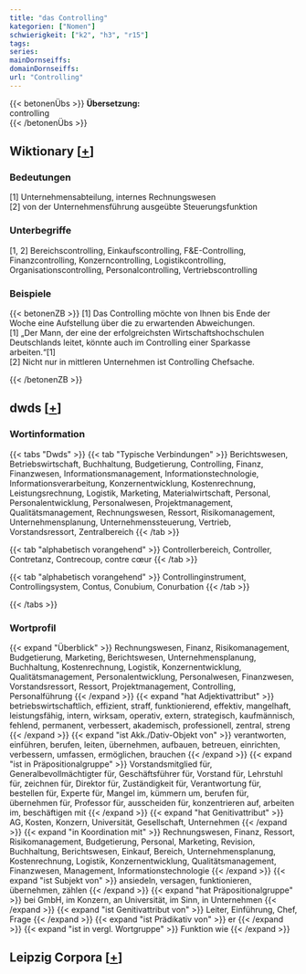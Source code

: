 ```yaml
---
title: "das Controlling"
kategorien: ["Nomen"]
schwierigkeit: ["k2", "h3", "r15"]
tags:
series:
mainDornseiffs:
domainDornseiffs:
url: "Controlling"
---
```


{{< betonenÜbs >}}
**Übersetzung:**  
controlling  
{{< /betonenÜbs >}}

## Wiktionary [[+](https://de.wiktionary.org/wiki/Controlling)]

### Bedeutungen
[1] Unternehmensabteilung, internes Rechnungswesen  
[2] von der Unternehmensführung ausgeübte Steuerungsfunktion  

### Unterbegriffe
[1, 2] Bereichscontrolling, Einkaufscontrolling, F&E-Controlling, Finanzcontrolling, Konzerncontrolling, Logistikcontrolling, Organisationscontrolling, Personalcontrolling, Vertriebscontrolling  

### Beispiele
{{< betonenZB >}}
[1] Das Controlling möchte von Ihnen bis Ende der Woche eine Aufstellung über die zu erwartenden Abweichungen.  
[1] „Der Mann, der eine der erfolgreichsten Wirtschaftshochschulen Deutschlands leitet, könnte auch im Controlling einer Sparkasse arbeiten.“[1]  
[2] Nicht nur in mittleren Unternehmen ist Controlling Chefsache.  

{{< /betonenZB >}}


## dwds [[+](https://www.dwds.de/wb/Controlling)]

### Wortinformation
{{< tabs "Dwds" >}}
{{< tab "Typische Verbindungen" >}}
Berichtswesen, Betriebswirtschaft, Buchhaltung, Budgetierung, Controlling, Finanz, Finanzwesen, Informationsmanagement, Informationstechnologie, Informationsverarbeitung, Konzernentwicklung, Kostenrechnung, Leistungsrechnung, Logistik, Marketing, Materialwirtschaft, Personal, Personalentwicklung, Personalwesen, Projektmanagement, Qualitätsmanagement, Rechnungswesen, Ressort, Risikomanagement, Unternehmensplanung, Unternehmenssteuerung, Vertrieb, Vorstandsressort, Zentralbereich
{{< /tab >}}

{{< tab "alphabetisch vorangehend" >}}
Controllerbereich, Controller, Contretanz, Contrecoup, contre cœur
{{< /tab >}}

{{< tab "alphabetisch vorangehend" >}}
Controllinginstrument, Controllingsystem, Contus, Conubium, Conurbation
{{< /tab >}}

{{< /tabs >}}

### Wortprofil
{{< expand "Überblick" >}} Rechnungswesen, Finanz, Risikomanagement, Budgetierung, Marketing, Berichtswesen, Unternehmensplanung, Buchhaltung, Kostenrechnung, Logistik, Konzernentwicklung, Qualitätsmanagement, Personalentwicklung, Personalwesen, Finanzwesen, Vorstandsressort, Ressort, Projektmanagement, Controlling, Personalführung {{< /expand >}}
{{< expand "hat Adjektivattribut" >}} betriebswirtschaftlich, effizient, straff, funktionierend, effektiv, mangelhaft, leistungsfähig, intern, wirksam, operativ, extern, strategisch, kaufmännisch, fehlend, permanent, verbessert, akademisch, professionell, zentral, streng {{< /expand >}}
{{< expand "ist Akk./Dativ-Objekt von" >}} verantworten, einführen, berufen, leiten, übernehmen, aufbauen, betreuen, einrichten, verbessern, umfassen, ermöglichen, brauchen {{< /expand >}}
{{< expand "ist in Präpositionalgruppe" >}} Vorstandsmitglied für, Generalbevollmächtigter für, Geschäftsführer für, Vorstand für, Lehrstuhl für, zeichnen für, Direktor für, Zuständigkeit für, Verantwortung für, bestellen für, Experte für, Mangel im, kümmern um, berufen für, übernehmen für, Professor für, ausscheiden für, konzentrieren auf, arbeiten im, beschäftigen mit {{< /expand >}}
{{< expand "hat Genitivattribut" >}} AG, Kosten, Konzern, Universität, Gesellschaft, Unternehmen {{< /expand >}}
{{< expand "in Koordination mit" >}} Rechnungswesen, Finanz, Ressort, Risikomanagement, Budgetierung, Personal, Marketing, Revision, Buchhaltung, Berichtswesen, Einkauf, Bereich, Unternehmensplanung, Kostenrechnung, Logistik, Konzernentwicklung, Qualitätsmanagement, Finanzwesen, Management, Informationstechnologie {{< /expand >}}
{{< expand "ist Subjekt von" >}} ansiedeln, versagen, funktionieren, übernehmen, zählen {{< /expand >}}
{{< expand "hat Präpositionalgruppe" >}} bei GmbH, im Konzern, an Universität, im Sinn, in Unternehmen {{< /expand >}}
{{< expand "ist Genitivattribut von" >}} Leiter, Einführung, Chef, Frage {{< /expand >}}
{{< expand "ist Prädikativ von" >}} er {{< /expand >}}
{{< expand "ist in vergl. Wortgruppe" >}} Funktion wie {{< /expand >}}

## Leipzig Corpora [[+](https://corpora.uni-leipzig.de/en/res?word=Controlling&corpusId=deu_newscrawl-public_2018)]


